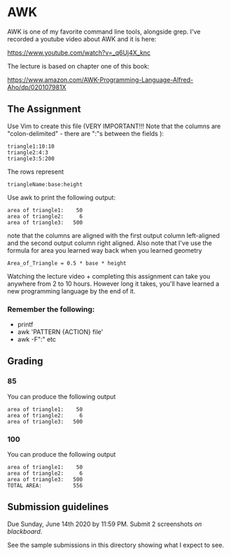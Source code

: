 # AWK

AWK is one of my favorite command line tools, alongside grep. I've recorded a youtube video about AWK and it is here:

https://www.youtube.com/watch?v=_q6Uj4X_knc

The lecture is based on chapter one of this book:

https://www.amazon.com/AWK-Programming-Language-Alfred-Aho/dp/020107981X

## The Assignment

Use Vim to create this file (VERY IMPORTANT!!! Note that the columns are "colon-delimited" - there are ":"s between the fields ):

``` 
triangle1:10:10
triangle2:4:3
triangle3:5:200
```

The rows represent

```
triangleName:base:height
```

Use awk to print the following output:

```
area of triangle1:    50
area of triangle2:     6
area of triangle3:   500
```

note that the columns are aligned with the first output column left-aligned and the second output column right aligned.
Also note that I've use the formula for area you learned way back when you learned geometry

```
Area_of_Triangle = 0.5 * base * height
```

Watching the lecture video + completing this assignment can take you anywhere from 2 to 10 hours. However long it takes, you'll have learned a new programming language by the end of it.

### Remember the following:
* printf
* awk 'PATTERN {ACTION} file'
* awk -F":" etc

## Grading

### 85
You can produce the following output

```
area of triangle1:    50
area of triangle2:     6
area of triangle3:   500
```

### 100
You can produce the following output

```
area of triangle1:    50
area of triangle2:     6
area of triangle3:   500
TOTAL AREA:          556
```

## Submission guidelines

Due Sunday, June 14th 2020 by 11:59 PM. 
Submit 2 screenshots *on blackboard*. 



See the sample submissions in this directory showing what I expect to see.


